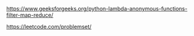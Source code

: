 https://www.geeksforgeeks.org/python-lambda-anonymous-functions-filter-map-reduce/

https://leetcode.com/problemset/
